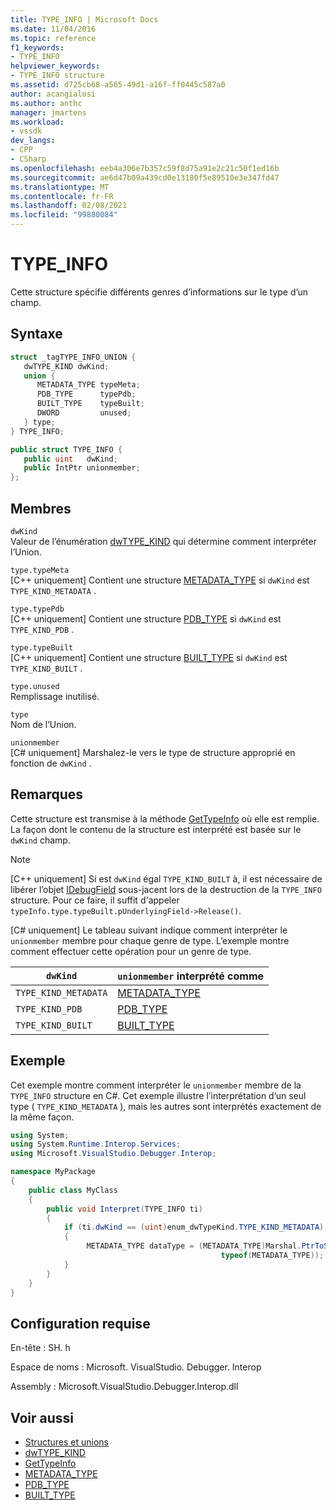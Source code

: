 ```yaml
---
title: TYPE_INFO | Microsoft Docs
ms.date: 11/04/2016
ms.topic: reference
f1_keywords:
- TYPE_INFO
helpviewer_keywords:
- TYPE_INFO structure
ms.assetid: d725cb68-a565-49d1-a16f-ff0445c587a0
author: acangialosi
ms.author: anthc
manager: jmartens
ms.workload:
- vssdk
dev_langs:
- CPP
- CSharp
ms.openlocfilehash: eeb4a306e7b357c59f8d75a91e2c21c50f1ed16b
ms.sourcegitcommit: ae6d47b09a439cd0e13180f5e89510e3e347fd47
ms.translationtype: MT
ms.contentlocale: fr-FR
ms.lasthandoff: 02/08/2021
ms.locfileid: "99880084"
---
```

# <a name="type_info"></a>TYPE_INFO
Cette structure spécifie différents genres d’informations sur le type d’un champ.

## <a name="syntax"></a>Syntaxe

```cpp
struct _tagTYPE_INFO_UNION {
   dwTYPE_KIND dwKind;
   union {
      METADATA_TYPE typeMeta;
      PDB_TYPE      typePdb;
      BUILT_TYPE    typeBuilt;
      DWORD         unused;
   } type;
} TYPE_INFO;
```

```csharp
public struct TYPE_INFO {
   public uint   dwKind;
   public IntPtr unionmember;
};
```

## <a name="members"></a>Membres
 `dwKind`\
 Valeur de l’énumération [dwTYPE_KIND](../../../extensibility/debugger/reference/dwtype-kind.md) qui détermine comment interpréter l’Union.

 `type.typeMeta`\
 [C++ uniquement] Contient une structure [METADATA_TYPE](../../../extensibility/debugger/reference/metadata-type.md) si `dwKind` est `TYPE_KIND_METADATA` .

 `type.typePdb`\
 [C++ uniquement] Contient une structure [PDB_TYPE](../../../extensibility/debugger/reference/pdb-type.md) si `dwKind` est `TYPE_KIND_PDB` .

 `type.typeBuilt`\
 [C++ uniquement] Contient une structure [BUILT_TYPE](../../../extensibility/debugger/reference/built-type.md) si `dwKind` est `TYPE_KIND_BUILT` .

 `type.unused`\
 Remplissage inutilisé.

 `type`\
 Nom de l’Union.

 `unionmember`\
 [C# uniquement] Marshalez-le vers le type de structure approprié en fonction de `dwKind` .

## <a name="remarks"></a>Remarques
 Cette structure est transmise à la méthode [GetTypeInfo](../../../extensibility/debugger/reference/idebugfield-gettypeinfo.md) où elle est remplie. La façon dont le contenu de la structure est interprété est basée sur le `dwKind` champ.

> [!NOTE]
> [C++ uniquement] Si est `dwKind` égal `TYPE_KIND_BUILT` à, il est nécessaire de libérer l’objet [IDebugField](../../../extensibility/debugger/reference/idebugfield.md) sous-jacent lors de la destruction de la `TYPE_INFO` structure. Pour ce faire, il suffit d'appeler `typeInfo.type.typeBuilt.pUnderlyingField->Release()`.

 [C# uniquement] Le tableau suivant indique comment interpréter le `unionmember` membre pour chaque genre de type. L’exemple montre comment effectuer cette opération pour un genre de type.

|`dwKind`|`unionmember` interprété comme|
|--------------|----------------------------------|
|`TYPE_KIND_METADATA`|[METADATA_TYPE](../../../extensibility/debugger/reference/metadata-type.md)|
|`TYPE_KIND_PDB`|[PDB_TYPE](../../../extensibility/debugger/reference/pdb-type.md)|
|`TYPE_KIND_BUILT`|[BUILT_TYPE](../../../extensibility/debugger/reference/built-type.md)|

## <a name="example"></a>Exemple
 Cet exemple montre comment interpréter le `unionmember` membre de la `TYPE_INFO` structure en C#. Cet exemple illustre l’interprétation d’un seul type ( `TYPE_KIND_METADATA` ), mais les autres sont interprétés exactement de la même façon.

```csharp
using System;
using System.Runtime.Interop.Services;
using Microsoft.VisualStudio.Debugger.Interop;

namespace MyPackage
{
    public class MyClass
    {
        public void Interpret(TYPE_INFO ti)
        {
            if (ti.dwKind == (uint)enum_dwTypeKind.TYPE_KIND_METADATA)
            {
                 METADATA_TYPE dataType = (METADATA_TYPE)Marshal.PtrToStructure(ti.unionmember,
                                               typeof(METADATA_TYPE));
            }
        }
    }
}
```

## <a name="requirements"></a>Configuration requise
 En-tête : SH. h

 Espace de noms : Microsoft. VisualStudio. Debugger. Interop

 Assembly : Microsoft.VisualStudio.Debugger.Interop.dll

## <a name="see-also"></a>Voir aussi
- [Structures et unions](../../../extensibility/debugger/reference/structures-and-unions.md)
- [dwTYPE_KIND](../../../extensibility/debugger/reference/dwtype-kind.md)
- [GetTypeInfo](../../../extensibility/debugger/reference/idebugfield-gettypeinfo.md)
- [METADATA_TYPE](../../../extensibility/debugger/reference/metadata-type.md)
- [PDB_TYPE](../../../extensibility/debugger/reference/pdb-type.md)
- [BUILT_TYPE](../../../extensibility/debugger/reference/built-type.md)
